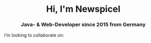 <h1 align="center">Hi, I'm Newspicel</h1>
<h3 align="center">Java- & Web-Developer since 2015 from Germany</h3>

I’m looking to collaborate on:
<h4 align="center>Minetania <img src="https://avatars3.githubusercontent.com/u/69527820?s=200&v=4" height="25" width="25"/></h4>
